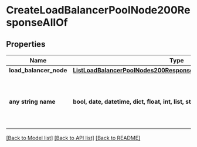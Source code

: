 # CreateLoadBalancerPoolNode200ResponseAllOf


## Properties
Name | Type | Description | Notes
------------ | ------------- | ------------- | -------------
**load_balancer_node** | [**ListLoadBalancerPoolNodes200ResponseAllOfLoadBalancerNodesInner**](ListLoadBalancerPoolNodes200ResponseAllOfLoadBalancerNodesInner.md) |  | [optional] 
**any string name** | **bool, date, datetime, dict, float, int, list, str, none_type** | any string name can be used but the value must be the correct type | [optional]

[[Back to Model list]](../README.md#documentation-for-models) [[Back to API list]](../README.md#documentation-for-api-endpoints) [[Back to README]](../README.md)


